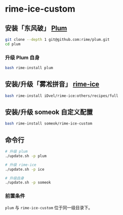 # rime-ice-custom

## 安装「东风破」 [Plum](https://github.com/rime/plum/tree/master)

```bash
git clone --depth 1 git@github.com:rime/plum.git
cd plum
```

### 升级 Plum 自身

```bash
bash rime-install plum
```

## 安装/升级「雾凇拼音」 [rime-ice](https://dvel.me/posts/rime-ice/)

```bash
bash rime-install iDvel/rime-ice:others/recipes/full
```
## 安装/升级 someok 自定义配置

```bash
bash rime-install someok/rime-ice-custom
```

## 命令行
```bash
# 升级 plum
./update.sh -p plum

# 升级 rime-ice
./update.sh -p ice

# 升级自身
./update.sh -p someok
```

### 前置条件

`plum` 与 `rime-ice-custom` 位于同一级目录下。
